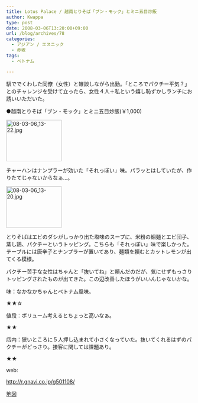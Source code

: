 ```yaml
---
title: Lotus Palace / 越南とりそば「ブン・モック」とミニ五目炒飯
author: Kwappa
type: post
date: 2008-03-06T13:20:00+09:00
url: /blog/archives/78
categories:
  - アジアン / エスニック
  - 赤坂
tags:
  - ベトナム

---
```

駅ででくわした同僚（女性）と雑談しながら出勤。「ところでパクチー平気？」とのチャレンジを受けて立ったら、女性４人＋私という嬉し恥ずかしランチにお誘いいただいた。
  
●越南とりそば「ブン・モック」とミニ五目炒飯(￥1,000)
  
<a href="http://akasakalunch.up.seesaa.net/image/08-03-06_13-22.jpg" target="_blank" rel="noopener noreferrer"><img src="http://akasakalunch.up.seesaa.net/image/08-03-06_13-22-thumbnail2.jpg" border="0" alt="08-03-06_13-22.jpg" width="150" height="112" /></a>
  
チャーハンはナンプラーが効いた「それっぽい」味。パラッとはしていたが、作りたてじゃないからなぁ…。
  
<a href="http://akasakalunch.up.seesaa.net/image/08-03-06_13-20.jpg" target="_blank" rel="noopener noreferrer"><img src="http://akasakalunch.up.seesaa.net/image/08-03-06_13-20-thumbnail2.jpg" border="0" alt="08-03-06_13-20.jpg" width="150" height="112" /></a>
  
とりそばはエビのダシがしっかり出た塩味のスープに、米粉の細麺とエビ団子、蒸し鶏、パクチーというトッピング。こちらも「それっぽい」味で楽しかった。テーブルには唐辛子とナンプラーが置いてあり、麺類を頼むとカットレモンが出てくる模様。
  
パクチー苦手な女性はちゃんと「抜いてね」と頼んだのだが、気にせずもっさりトッピングされたものが出てきた。この辺改善したほうがいいんじゃないかな。
  
味：なかなかちゃんとベトナム風味。
  
★★☆
  
値段：ボリューム考えるとちょっと高いなぁ。
  
★★
  
店内：狭いところに５人押し込まれて小さくなっていた。抜いてくれるはずのパクチーがどっさり。接客に関しては課題あり。
  
★★
  
web:
  
http://r.gnavi.co.jp/g501108/
  
<a href="http://maps.google.co.jp/maps?f=l&hl=ja&q=lotus+palace&near=%E8%B5%A4%E5%9D%82%E9%A7%85%EF%BC%88%E6%9D%B1%E4%BA%AC%EF%BC%89&ie=UTF8&cd=1&geocode=0,35.672127,139.736214&z=16&iwloc=A" target="_blank" rel="noopener noreferrer">地図</a>
